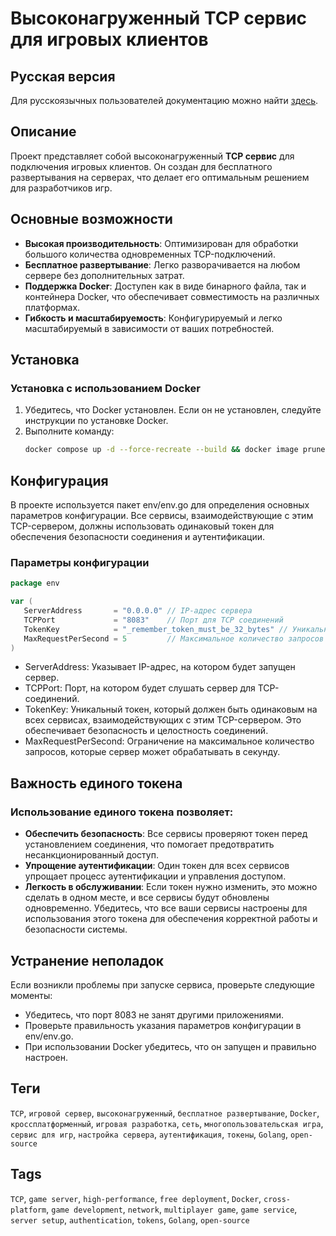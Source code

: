 # Высоконагруженный TCP сервис для игровых клиентов

## Русская версия

Для русскоязычных пользователей документацию можно найти [здесь](https://github.com/ascenmmo/tcp-server/blob/master/RU_README.md).

## Описание

Проект представляет собой высоконагруженный **TCP сервис** для подключения игровых клиентов. Он создан для бесплатного развертывания на серверах, что делает его оптимальным решением для разработчиков игр.

## Основные возможности

- **Высокая производительность**: Оптимизирован для обработки большого количества одновременных TCP-подключений.
- **Бесплатное развертывание**: Легко разворачивается на любом сервере без дополнительных затрат.
- **Поддержка Docker**: Доступен как в виде бинарного файла, так и контейнера Docker, что обеспечивает совместимость на различных платформах.
- **Гибкость и масштабируемость**: Конфигурируемый и легко масштабируемый в зависимости от ваших потребностей.

## Установка

### Установка с использованием Docker

1. Убедитесь, что Docker установлен. Если он не установлен, следуйте инструкции по установке Docker.
2. Выполните команду:
   ```bash
   docker compose up -d --force-recreate --build && docker image prune -f
	```

## Конфигурация

В проекте используется пакет env/env.go  для определения основных параметров конфигурации. Все сервисы, взаимодействующие с этим TCP-сервером, должны использовать одинаковый токен для обеспечения безопасности соединения и аутентификации.

### Параметры конфигурации

```go
package env

var (
   ServerAddress       = "0.0.0.0" // IP-адрес сервера
   TCPPort             = "8083"    // Порт для TCP соединений
   TokenKey            = "_remember_token_must_be_32_bytes" // Уникальный токен для аутентификации
   MaxRequestPerSecond = 5         // Максимальное количество запросов в секунду
)
```

* ServerAddress: Указывает IP-адрес, на котором будет запущен сервер.
* TCPPort: Порт, на котором будет слушать сервер для TCP-соединений.
* TokenKey: Уникальный токен, который должен быть одинаковым на всех сервисах, взаимодействующих с этим TCP-сервером. Это обеспечивает безопасность и целостность соединений.
* MaxRequestPerSecond: Ограничение на максимальное количество запросов, которые сервер может обрабатывать в секунду.


##  Важность единого токена
### Использование единого токена позволяет:

* **Обеспечить безопасность**: Все сервисы проверяют токен перед установлением соединения, что помогает предотвратить несанкционированный доступ.
* **Упрощение аутентификации**: Один токен для всех сервисов упрощает процесс аутентификации и управления доступом.
* **Легкость в обслуживании**: Если токен нужно изменить, это можно сделать в одном месте, и все сервисы будут обновлены одновременно.
Убедитесь, что все ваши сервисы настроены для использования этого токена для обеспечения корректной работы и безопасности системы.


## Устранение неполадок

Если возникли проблемы при запуске сервиса, проверьте следующие моменты:

- Убедитесь, что порт 8083 не занят другими приложениями.
- Проверьте правильность указания параметров конфигурации в env/env.go.
- При использовании Docker убедитесь, что он запущен и правильно настроен.




## Теги

`TCP`, `игровой сервер`, `высоконагруженный`, `бесплатное развертывание`, `Docker`, `кроссплатформенный`, `игровая разработка`, `сеть`, `многопользовательская игра`, `сервис для игр`, `настройка сервера`, `аутентификация`, `токены`, `Golang`, `open-source`

## Tags

`TCP`, `game server`, `high-performance`, `free deployment`, `Docker`, `cross-platform`, `game development`, `network`, `multiplayer game`, `game service`, `server setup`, `authentication`, `tokens`, `Golang`, `open-source`
